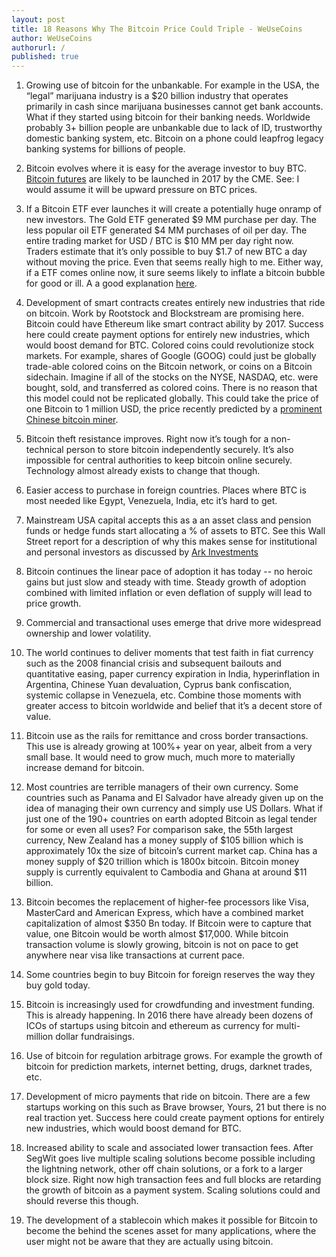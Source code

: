 ```yaml
---
layout: post
title: 18 Reasons Why The Bitcoin Price Could Triple - WeUseCoins
author: WeUseCoins
authorurl: /
published: true
---
```


<ol>
<li><p>Growing use of bitcoin for the unbankable. For example in the USA, the “legal” marijuana industry is a $20 billion industry that operates primarily in cash since marijuana businesses cannot get bank accounts.  What if they started using bitcoin for their banking needs. Worldwide probably 3+ billion people are unbankable due to lack of ID, trustworthy domestic banking system, etc.  Bitcoin on a phone could leapfrog legacy banking systems for billions of people.</p></li>
<li><p>Bitcoin evolves where it is easy for the average investor to buy BTC. <a href="http://www.wsj.com/articles/bitcoin-futures-might-be-coming-soon-1479143252">Bitcoin futures</a> are likely to be launched in 2017 by the CME.  See:   I would assume it will be upward pressure on BTC prices. </p></li>
<li><p>If a Bitcoin ETF ever launches it will create a potentially huge onramp of new investors.  The Gold ETF generated $9 MM purchase per day. The less popular oil ETF generated $4 MM purchases of oil per day.   The entire trading market for USD / BTC is $10 MM per day right now.  Traders estimate that it’s only possible to buy $1.7 of new BTC a day without moving the price.  Even that seems really high to me.  Either way, if a ETF comes online now, it sure seems likely to inflate a bitcoin bubble for good or ill.  A a good explanation <a href="https://www.sec.gov/comments/sr-batsbzx-2016-30/batsbzx201630-23.pdf">here</a>.</p></li>
<li><p>Development of smart contracts creates entirely new industries that ride on bitcoin. Work by Rootstock and Blockstream are promising here.  Bitcoin could have Ethereum like smart contract ability by 2017. Success here could create payment options for entirely new industries, which would boost demand for BTC. Colored coins could revolutionize stock markets. For example, shares of Google (GOOG) could just be globally trade-able colored coins on the Bitcoin network, or coins on a Bitcoin sidechain. Imagine if all of the stocks on the NYSE, NASDAQ, etc. were bought, sold, and transferred as colored coins.  There is no reason that this model could not be replicated globally. This could take the price of one Bitcoin to 1 million USD, the price recently predicted by a <a href="https://www.youtube.com/watch?v=Zh_mQl2B6es">prominent Chinese bitcoin miner</a>.
<li><p>Bitcoin theft resistance improves.  Right now it’s tough for a non-technical person to store bitcoin independently securely.  It’s also impossible for central authorities to keep bitcoin online securely. Technology almost already exists to change that though. </p></li>
<li><p>Easier access to purchase in foreign countries.  Places where BTC is most needed like Egypt, Venezuela, India, etc it’s hard to get.  </p></li>
<li><p>Mainstream USA capital accepts this as a an asset class and pension funds or hedge funds start allocating a % of assets to BTC.  See this Wall Street report for a description of why this makes sense for institutional and personal investors as discussed by <a href="http://research.ark-invest.com/hubfs/1_Download_Files_ARK-Invest/White_Papers/Bitcoin-Ringing-The-Bell-For-A-New-Asset-Class.pdf">Ark Investments</a></p></li>
<li><p>Bitcoin continues the linear pace of adoption it has today -- no heroic gains but just slow and steady with time.  Steady growth of adoption combined with limited inflation or even deflation of supply will lead to price growth. </p></li>
<li><p>Commercial and transactional uses emerge that drive more widespread ownership and lower volatility.</p></li>
<li><p>The world continues to deliver moments that test faith in fiat currency such as the 2008 financial crisis and subsequent bailouts and quantitative easing, paper currency expiration in India, hyperinflation in Argentina, Chinese Yuan devaluation, Cyprus bank confiscation, systemic collapse in Venezuela, etc. Combine those moments with greater access to bitcoin worldwide and belief that it’s a decent store of value.</p></li>
<li><p>Bitcoin use as the rails for remittance and cross border transactions. This use is already growing at 100%+ year on year, albeit from a very small base.  It would need to grow much, much more to materially increase demand for bitcoin. </p></li>
<li><p>Most countries are terrible managers of their own currency.  Some countries such as Panama and El Salvador have already given up on the idea of managing their own currency and simply use US Dollars.  What if just one of the 190+ countries on earth adopted Bitcoin as legal tender for some or even all uses?  For comparison sake, the 55th largest currency, New Zealand has a money supply of $105 billion which is approximately 10x the size of bitcoin’s current market cap. China has a money supply of $20 trillion which is 1800x bitcoin. Bitcoin money supply is currently equivalent to Cambodia and Ghana at around $11 billion.  </p></li>
<li><p>Bitcoin becomes the replacement of higher-fee processors like Visa, MasterCard and American Express, which have a combined market capitalization of almost $350 Bn today. If Bitcoin were to capture that value, one Bitcoin would be worth almost $17,000.  While bitcoin transaction volume is slowly growing, bitcoin is not on pace to get anywhere near visa like transactions at current pace. </p></li>
<li><p>Some countries begin to buy Bitcoin for foreign reserves the way they buy gold today. </p></li>
<li><p>Bitcoin is increasingly used for crowdfunding and investment funding.  This is already happening.  In 2016 there have already been dozens of ICOs of startups using bitcoin and ethereum as currency for multi-million dollar fundraisings. </p></li>
<li><p>Use of bitcoin for regulation arbitrage grows. For example the growth of bitcoin for prediction markets, internet betting, drugs, darknet trades, etc.</p></li>
<li><p>Development of micro payments that ride on bitcoin.  There are a few startups working on this such as Brave browser, Yours, 21 but there is no real traction yet.  Success here could create payment options for entirely new industries, which would boost demand for BTC.</p></li>
<li><p>Increased ability to scale and associated lower transaction fees.  After SegWit goes live multiple scaling solutions become possible including the lightning network, other off chain solutions, or a fork to a larger block size.  Right now high transaction fees and full blocks are retarding the growth of bitcoin as a payment system.  Scaling solutions could and should reverse this though.  </p></li>
<li><p>The development of a stablecoin which makes it possible for Bitcoin to become the behind the scenes asset for many applications, where the user might not be aware that they are actually using bitcoin.   </p></li>
